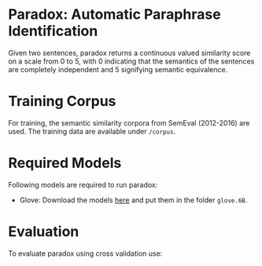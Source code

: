 # Paradox: Automatic Paraphrase Identification
Given two sentences, paradox returns a continuous valued similarity score
on a scale from 0 to 5, with 0 indicating that the semantics of the sentences are completely
independent and 5 signifying semantic equivalence.

# Training Corpus
For training, the semantic similarity corpora from SemEval (2012-2016) are used. The training data
are available under ```/corpus```.

# Required Models
Following models are required to run paradox:
- Glove: Download the models [here](http://nlp.stanford.edu/data/glove.6B.zip) and put them in the folder ```glove.6B```.

# Evaluation
To evaluate paradox using cross validation use:



